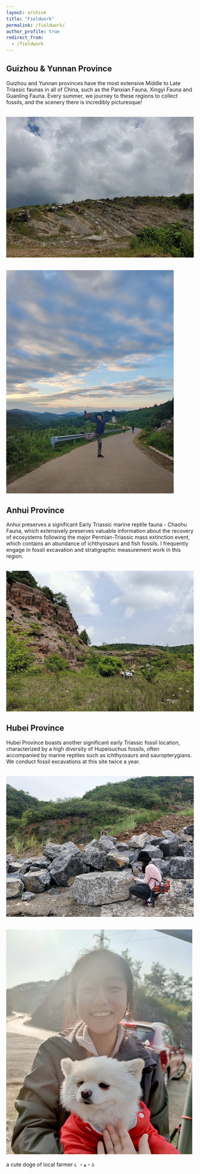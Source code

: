 ```yaml
---
layout: archive
title: "Fieldwork"
permalink: /fieldwork/
author_profile: true
redirect_from:
  - /fieldwork
---
```



Guizhou & Yunnan Province
---------


Guizhou and Yunnan provinces have the most extensive Middle to Late Triassic faunas in all of China, such as the Panxian Fauna, Xingyi Fauna and Guanling Fauna. Every summer, we journey to these regions to collect fossils, and the scenery there is incredibly picturesque!


<br/><img src='/images/guizhou.png'>


<br/><img src='/images/guizhou2.png'>


Anhui Province
---------


Anhui preserves a significant Early Triassic marine reptile fauna - Chaohu Fauna, which extensively preserves valuable information about the recovery of ecosystems following the major Permian-Triassic mass extinction event, which contains an abundance of ichthyosaurs and fish fossils. I frequently engage in fossil excavation and stratigraphic measurement work in this region.


<br/><img src='/images/chaohu.png'>


Hubei Province
---------


Hubei Province boasts another significant early Triassic fossil location, characterized by a high diversity of Hupeisuchus fossils, often accompanied by marine reptiles such as ichthyosaurs and sauropterygians. We conduct fossil excavations at this site twice a year.


<br/><img src='/images/hubei2.png'>


<br/><img src='/images/hubei1.png'>


a cute doge of local farmer  ૮ ・ﻌ・ა 
